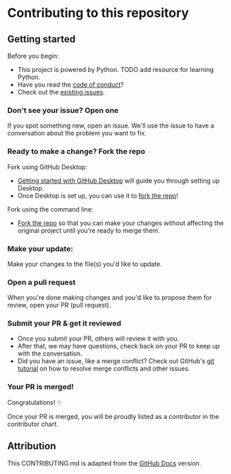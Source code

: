 # Contributing to this repository <!-- omit in toc -->

## Getting started <!-- omit in toc -->

Before you begin:
- This project is powered by Python. TODO add resource for learning Python.
- Have you read the [code of conduct](CODE_OF_CONDUCT.md)?
- Check out the [existing issues](https://github.com/github/docs/issues).

### Don't see your issue? Open one

If you spot something new, open an issue. We'll use the issue to have a conversation about the problem you want to fix.

### Ready to make a change? Fork the repo

Fork using GitHub Desktop:

- [Getting started with GitHub Desktop](https://docs.github.com/en/desktop/installing-and-configuring-github-desktop/getting-started-with-github-desktop) will guide you through setting up Desktop.
- Once Desktop is set up, you can use it to [fork the repo](https://docs.github.com/en/desktop/contributing-and-collaborating-using-github-desktop/cloning-and-forking-repositories-from-github-desktop)!

Fork using the command line:

- [Fork the repo](https://docs.github.com/en/github/getting-started-with-github/fork-a-repo#fork-an-example-repository) so that you can make your changes without affecting the original project until you're ready to merge them.

### Make your update:

Make your changes to the file(s) you'd like to update. 

### Open a pull request

When you're done making changes and you'd like to propose them for review, open your PR (pull request).

### Submit your PR & get it reviewed
- Once you submit your PR, others will review it with you.
- After that, we may have questions, check back on your PR to keep up with the conversation.
- Did you have an issue, like a merge conflict? Check out GitHub's [git tutorial](https://lab.github.com/githubtraining/managing-merge-conflicts) on how to resolve merge conflicts and other issues.

### Your PR is merged!
Congratulations! :sparkles:

Once your PR is merged, you will be proudly listed as a contributor in the contributor chart.


## Attribution

This CONTRIBUTING.md is adapted from the [GitHub
Docs](https://github.com/github/docs/blob/main/CONTRIBUTING.md) version.
